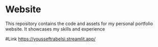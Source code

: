 # Website
This repository contains the code and assets for my personal portfolio website. It showcases my skills and experience

#Link
https://yousseftrabelsi.streamlit.app/

